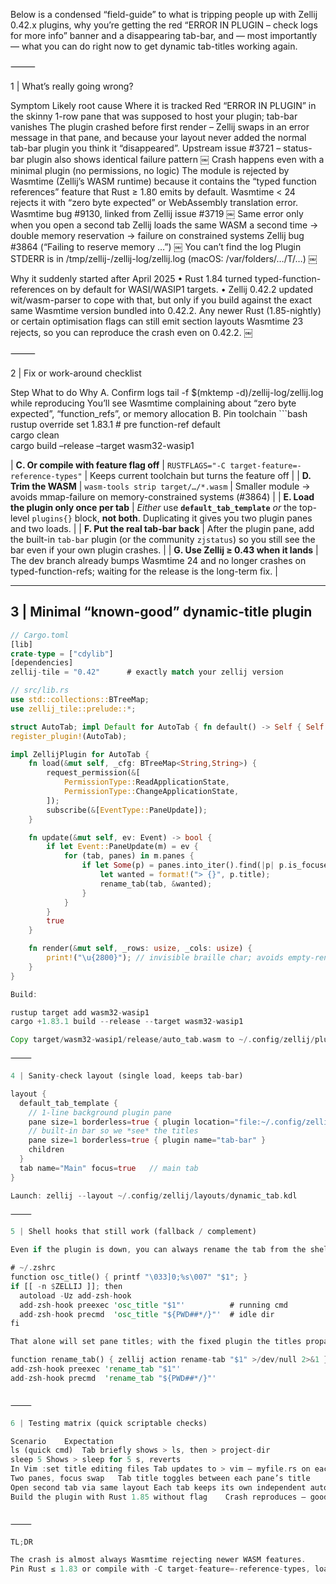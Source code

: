 Below is a condensed “field-guide” to what is tripping people up with Zellij 0.42.x plugins, why you’re getting the red “ERROR IN PLUGIN – check logs for more info” banner and a disappearing tab-bar, and — most importantly — what you can do right now to get dynamic tab-titles working again.

⸻

1 | What’s really going wrong?

Symptom	Likely root cause	Where it is tracked
Red “ERROR IN PLUGIN” in the skinny 1-row pane that was supposed to host your plugin; tab-bar vanishes	The plugin crashed before first render – Zellij swaps in an error message in that pane, and because your layout never added the normal tab-bar plugin you think it “disappeared”.	Upstream issue #3721 – status-bar plugin also shows identical failure pattern  ￼
Crash happens even with a minimal plugin (no permissions, no logic)	The module is rejected by Wasmtime (Zellij’s WASM runtime) because it contains the “typed function references” feature that Rust ≥ 1.80 emits by default. Wasmtime < 24 rejects it with “zero byte expected” or WebAssembly translation error.	Wasmtime bug #9130, linked from Zellij issue #3719  ￼
Same error only when you open a second tab	Zellij loads the same WASM a second time → double memory reservation → failure on constrained systems	Zellij bug #3864 (“Failing to reserve memory …”)  ￼
You can’t find the log	Plugin STDERR is in /tmp/zellij-<UID>/zellij-log/zellij.log (macOS: /var/folders/…/T/…)  ￼	

Why it suddenly started after April 2025
	•	Rust 1.84 turned typed-function-references on by default for WASI/WASIP1 targets.
	•	Zellij 0.42.2 updated wit/wasm-parser to cope with that, but only if you build against the exact same Wasmtime version bundled into 0.42.2. Any newer Rust (1.85-nightly) or certain optimisation flags can still emit section layouts Wasmtime 23 rejects, so you can reproduce the crash even on 0.42.2.  ￼

⸻

2 | Fix or work-around checklist

Step	What to do	Why
A. Confirm logs	tail -f $(mktemp -d)/zellij-log/zellij.log while reproducing	You’ll see Wasmtime complaining about “zero byte expected”, “function_refs”, or memory allocation
B. Pin toolchain	```bash	
rustup override set 1.83.1 # pre function-ref default		
cargo clean		
cargo build –release –target wasm32-wasip1		

| **C. Or compile with feature flag off** | `RUSTFLAGS="-C target-feature=-reference-types"` | Keeps current toolchain but turns the feature off |
| **D. Trim the WASM** | `wasm-tools strip target/…/*.wasm` | Smaller module → avoids mmap-failure on memory-constrained systems (#3864) |
| **E. Load the plugin only **once** per tab** | *Either* use **`default_tab_template`** *or* the top-level `plugins{}` block, **not both**. Duplicating it gives you two plugin panes and two loads. |
| **F. Put the real tab-bar back** | After the plugin pane, add the built-in `tab-bar` plugin (or the community `zjstatus`) so you still see the bar even if your own plugin crashes. |
| **G. Use Zellij ≥ 0.43 when it lands** | The dev branch already bumps Wasmtime 24 and no longer crashes on typed-function-refs; waiting for the release is the long-term fix. |

---

## 3 | Minimal “known-good” dynamic-title plugin

```rust
// Cargo.toml
[lib]
crate-type = ["cdylib"]
[dependencies]
zellij-tile = "0.42"      # exactly match your zellij version

// src/lib.rs
use std::collections::BTreeMap;
use zellij_tile::prelude::*;

struct AutoTab; impl Default for AutoTab { fn default() -> Self { Self } }
register_plugin!(AutoTab);

impl ZellijPlugin for AutoTab {
    fn load(&mut self, _cfg: BTreeMap<String,String>) {
        request_permission(&[
            PermissionType::ReadApplicationState,
            PermissionType::ChangeApplicationState,
        ]);
        subscribe(&[EventType::PaneUpdate]);
    }

    fn update(&mut self, ev: Event) -> bool {
        if let Event::PaneUpdate(m) = ev {
            for (tab, panes) in m.panes {
                if let Some(p) = panes.into_iter().find(|p| p.is_focused && !p.title.is_empty()) {
                    let wanted = format!("> {}", p.title);
                    rename_tab(tab, &wanted);
                }
            }
        }
        true
    }

    fn render(&mut self, _rows: usize, _cols: usize) {
        print!("\u{2800}"); // invisible braille char; avoids empty-render panic
    }
}

Build:

rustup target add wasm32-wasip1
cargo +1.83.1 build --release --target wasm32-wasip1

Copy target/wasm32-wasip1/release/auto_tab.wasm to ~/.config/zellij/plugins/.

⸻

4 | Sanity-check layout (single load, keeps tab-bar)

layout {
  default_tab_template {
    // 1-line background plugin pane
    pane size=1 borderless=true { plugin location="file:~/.config/zellij/plugins/auto_tab.wasm" }
    // built-in bar so we *see* the titles
    pane size=1 borderless=true { plugin name="tab-bar" }
    children
  }
  tab name="Main" focus=true   // main tab
}

Launch: zellij --layout ~/.config/zellij/layouts/dynamic_tab.kdl

⸻

5 | Shell hooks that still work (fallback / complement)

Even if the plugin is down, you can always rename the tab from the shell:

# ~/.zshrc
function osc_title() { printf "\033]0;%s\007" "$1"; }
if [[ -n $ZELLIJ ]]; then
  autoload -Uz add-zsh-hook
  add-zsh-hook preexec 'osc_title "$1"'          # running cmd
  add-zsh-hook precmd  'osc_title "${PWD##*/}"'  # idle dir
fi

That alone will set pane titles; with the fixed plugin the titles propagate to the tab; without it you can still fall back to:

function rename_tab() { zellij action rename-tab "$1" >/dev/null 2>&1 }
add-zsh-hook preexec 'rename_tab "$1"'
add-zsh-hook precmd  'rename_tab "${PWD##*/}"'


⸻

6 | Testing matrix (quick scriptable checks)

Scenario	Expectation
ls (quick cmd)	Tab briefly shows > ls, then > project-dir
sleep 5	Shows > sleep for 5 s, reverts
In Vim :set title editing files	Tab updates to > vim – myfile.rs on each switch
Two panes, focus swap	Tab title toggles between each pane’s title
Open second tab via same layout	Each tab keeps its own independent auto-title
Build the plugin with Rust 1.85 without flag	Crash reproduces – good regression test


⸻

TL;DR

The crash is almost always Wasmtime rejecting newer WASM features.
Pin Rust ≤ 1.83 or compile with -C target-feature=-reference-types, load the plugin once per tab, keep the real tab-bar in your layout, and you should have stable, real-time tab names again. As soon as Zellij 0.43 ships with an updated Wasmtime, you can drop the compilation work-around.
